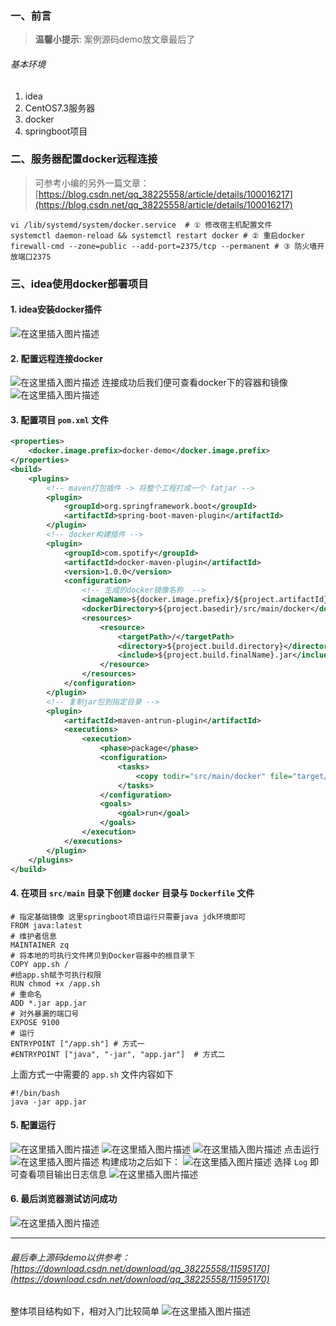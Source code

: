 ﻿### 一、前言
> **温馨小提示**: 案例源码demo放文章最后了
###### 基本环境
1. idea
2. CentOS7.3服务器
3. docker
4. springboot项目
### 二、服务器配置docker远程连接
> 可参考小编的另外一篇文章：[https://blog.csdn.net/qq_38225558/article/details/100016217](https://blog.csdn.net/qq_38225558/article/details/100016217)

```shell
vi /lib/systemd/system/docker.service  # ① 修改宿主机配置文件
systemctl daemon-reload && systemctl restart docker # ② 重启docker
firewall-cmd --zone=public --add-port=2375/tcp --permanent # ③ 防火墙开放端口2375
```
### 三、idea使用docker部署项目
#### 1. idea安装docker插件
![在这里插入图片描述](https://img-blog.csdnimg.cn/20190822150005579.png?x-oss-process=image/watermark,type_ZmFuZ3poZW5naGVpdGk,shadow_10,text_aHR0cHM6Ly9ibG9nLmNzZG4ubmV0L3FxXzM4MjI1NTU4,size_16,color_FFFFFF,t_70)
#### 2. 配置远程连接docker
![在这里插入图片描述](https://img-blog.csdnimg.cn/20190822155420562.png?x-oss-process=image/watermark,type_ZmFuZ3poZW5naGVpdGk,shadow_10,text_aHR0cHM6Ly9ibG9nLmNzZG4ubmV0L3FxXzM4MjI1NTU4,size_16,color_FFFFFF,t_70)
连接成功后我们便可查看docker下的容器和镜像
![在这里插入图片描述](https://img-blog.csdnimg.cn/20190822155648587.png?x-oss-process=image/watermark,type_ZmFuZ3poZW5naGVpdGk,shadow_10,text_aHR0cHM6Ly9ibG9nLmNzZG4ubmV0L3FxXzM4MjI1NTU4,size_16,color_FFFFFF,t_70)
#### 3. 配置项目 `pom.xml` 文件
```xml
<properties>
    <docker.image.prefix>docker-demo</docker.image.prefix>
</properties>
<build>
    <plugins>
        <!-- maven打包插件 -> 将整个工程打成一个 fatjar -->
        <plugin>
            <groupId>org.springframework.boot</groupId>
            <artifactId>spring-boot-maven-plugin</artifactId>
        </plugin>
        <!-- docker构建插件 -->
        <plugin>
            <groupId>com.spotify</groupId>
            <artifactId>docker-maven-plugin</artifactId>
            <version>1.0.0</version>
            <configuration>
            	<!-- 生成的docker镜像名称  -->
                <imageName>${docker.image.prefix}/${project.artifactId}</imageName>
                <dockerDirectory>${project.basedir}/src/main/docker</dockerDirectory>
                <resources>
                    <resource>
                        <targetPath>/</targetPath>
                        <directory>${project.build.directory}</directory>
                        <include>${project.build.finalName}.jar</include>
                    </resource>
                </resources>
            </configuration>
        </plugin>
        <!-- 复制jar包到指定目录 -->
        <plugin>
            <artifactId>maven-antrun-plugin</artifactId>
            <executions>
                <execution>
                    <phase>package</phase>
                    <configuration>
                        <tasks>
                            <copy todir="src/main/docker" file="target/${project.artifactId}-${project.version}.${project.packaging}"></copy>
                        </tasks>
                    </configuration>
                    <goals>
                        <goal>run</goal>
                    </goals>
                </execution>
            </executions>
        </plugin>
    </plugins>
</build>
```
#### 4. 在项目 `src/main` 目录下创建 `docker` 目录与 `Dockerfile` 文件
```shell
# 指定基础镜像 这里springboot项目运行只需要java jdk环境即可
FROM java:latest
# 维护者信息
MAINTAINER zq
# 将本地的可执行文件拷贝到Docker容器中的根目录下
COPY app.sh /
#给app.sh赋予可执行权限
RUN chmod +x /app.sh
# 重命名
ADD *.jar app.jar
# 对外暴漏的端口号
EXPOSE 9100
# 运行
ENTRYPOINT ["/app.sh"] # 方式一
#ENTRYPOINT ["java", "-jar", "app.jar"]  # 方式二
```
上面方式一中需要的 `app.sh` 文件内容如下
```shell
#!/bin/bash
java -jar app.jar
```
#### 5. 配置运行
![在这里插入图片描述](https://img-blog.csdnimg.cn/20190822193555524.png)
![在这里插入图片描述](https://img-blog.csdnimg.cn/20190822161850498.png?x-oss-process=image/watermark,type_ZmFuZ3poZW5naGVpdGk,shadow_10,text_aHR0cHM6Ly9ibG9nLmNzZG4ubmV0L3FxXzM4MjI1NTU4,size_16,color_FFFFFF,t_70)
![在这里插入图片描述](https://img-blog.csdnimg.cn/20190822194545398.png?x-oss-process=image/watermark,type_ZmFuZ3poZW5naGVpdGk,shadow_10,text_aHR0cHM6Ly9ibG9nLmNzZG4ubmV0L3FxXzM4MjI1NTU4,size_16,color_FFFFFF,t_70)
点击运行
![在这里插入图片描述](https://img-blog.csdnimg.cn/20190822194631677.png)
构建成功之后如下：
![在这里插入图片描述](https://img-blog.csdnimg.cn/20190822194749483.png?x-oss-process=image/watermark,type_ZmFuZ3poZW5naGVpdGk,shadow_10,text_aHR0cHM6Ly9ibG9nLmNzZG4ubmV0L3FxXzM4MjI1NTU4,size_16,color_FFFFFF,t_70)
选择 `Log` 即可查看项目输出日志信息
![在这里插入图片描述](https://img-blog.csdnimg.cn/20190822194836708.png?x-oss-process=image/watermark,type_ZmFuZ3poZW5naGVpdGk,shadow_10,text_aHR0cHM6Ly9ibG9nLmNzZG4ubmV0L3FxXzM4MjI1NTU4,size_16,color_FFFFFF,t_70)
#### 6. 最后浏览器测试访问成功
![在这里插入图片描述](https://img-blog.csdnimg.cn/201908221949367.png)

---

###### 最后奉上源码demo以供参考：[https://download.csdn.net/download/qq_38225558/11595170](https://download.csdn.net/download/qq_38225558/11595170)
整体项目结构如下，相对入门比较简单
![在这里插入图片描述](https://img-blog.csdnimg.cn/20190822195253636.png?x-oss-process=image/watermark,type_ZmFuZ3poZW5naGVpdGk,shadow_10,text_aHR0cHM6Ly9ibG9nLmNzZG4ubmV0L3FxXzM4MjI1NTU4,size_16,color_FFFFFF,t_70)
